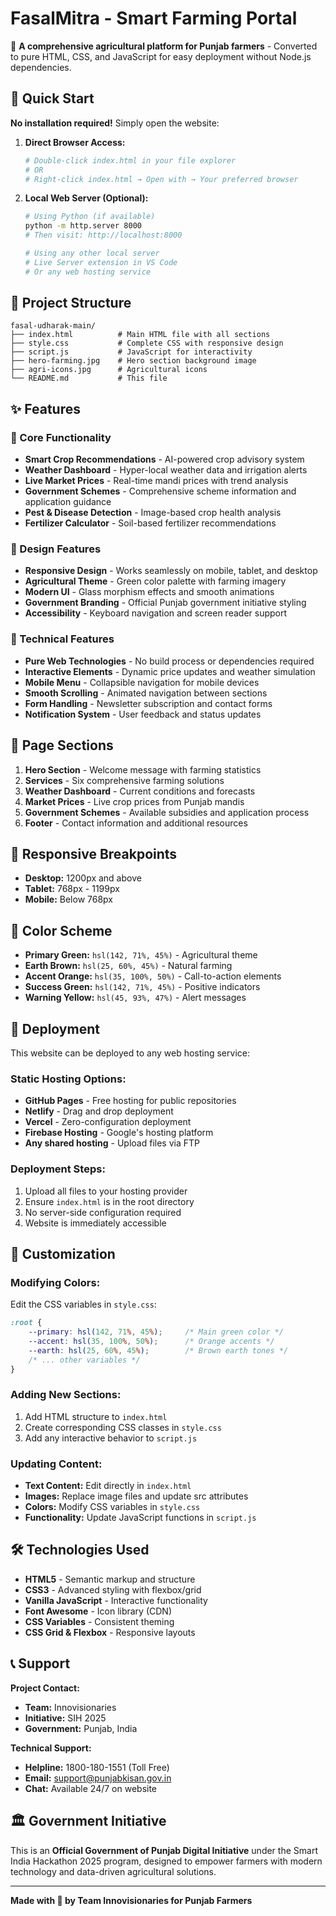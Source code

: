 # FasalMitra - Smart Farming Portal

🌾 **A comprehensive agricultural platform for Punjab farmers** - Converted to pure HTML, CSS, and JavaScript for easy deployment without Node.js dependencies.

## 🚀 Quick Start

**No installation required!** Simply open the website:

1. **Direct Browser Access:**
   ```bash
   # Double-click index.html in your file explorer
   # OR
   # Right-click index.html → Open with → Your preferred browser
   ```

2. **Local Web Server (Optional):**
   ```bash
   # Using Python (if available)
   python -m http.server 8000
   # Then visit: http://localhost:8000
   
   # Using any other local server
   # Live Server extension in VS Code
   # Or any web hosting service
   ```

## 📁 Project Structure

```
fasal-udharak-main/
├── index.html          # Main HTML file with all sections
├── style.css           # Complete CSS with responsive design
├── script.js           # JavaScript for interactivity
├── hero-farming.jpg    # Hero section background image
├── agri-icons.jpg      # Agricultural icons
└── README.md           # This file
```

## ✨ Features

### 🎯 Core Functionality
- **Smart Crop Recommendations** - AI-powered crop advisory system
- **Weather Dashboard** - Hyper-local weather data and irrigation alerts
- **Live Market Prices** - Real-time mandi prices with trend analysis
- **Government Schemes** - Comprehensive scheme information and application guidance
- **Pest & Disease Detection** - Image-based crop health analysis
- **Fertilizer Calculator** - Soil-based fertilizer recommendations

### 🎨 Design Features
- **Responsive Design** - Works seamlessly on mobile, tablet, and desktop
- **Agricultural Theme** - Green color palette with farming imagery
- **Modern UI** - Glass morphism effects and smooth animations
- **Government Branding** - Official Punjab government initiative styling
- **Accessibility** - Keyboard navigation and screen reader support

### 🔧 Technical Features
- **Pure Web Technologies** - No build process or dependencies required
- **Interactive Elements** - Dynamic price updates and weather simulation
- **Mobile Menu** - Collapsible navigation for mobile devices
- **Smooth Scrolling** - Animated navigation between sections
- **Form Handling** - Newsletter subscription and contact forms
- **Notification System** - User feedback and status updates

## 🌟 Page Sections

1. **Hero Section** - Welcome message with farming statistics
2. **Services** - Six comprehensive farming solutions
3. **Weather Dashboard** - Current conditions and forecasts
4. **Market Prices** - Live crop prices from Punjab mandis
5. **Government Schemes** - Available subsidies and application process
6. **Footer** - Contact information and additional resources

## 📱 Responsive Breakpoints

- **Desktop:** 1200px and above
- **Tablet:** 768px - 1199px
- **Mobile:** Below 768px

## 🎨 Color Scheme

- **Primary Green:** `hsl(142, 71%, 45%)` - Agricultural theme
- **Earth Brown:** `hsl(25, 60%, 45%)` - Natural farming
- **Accent Orange:** `hsl(35, 100%, 50%)` - Call-to-action elements
- **Success Green:** `hsl(142, 71%, 45%)` - Positive indicators
- **Warning Yellow:** `hsl(45, 93%, 47%)` - Alert messages

## 🚀 Deployment

This website can be deployed to any web hosting service:

### Static Hosting Options:
- **GitHub Pages** - Free hosting for public repositories
- **Netlify** - Drag and drop deployment
- **Vercel** - Zero-configuration deployment
- **Firebase Hosting** - Google's hosting platform
- **Any shared hosting** - Upload files via FTP

### Deployment Steps:
1. Upload all files to your hosting provider
2. Ensure `index.html` is in the root directory
3. No server-side configuration required
4. Website is immediately accessible

## 🔧 Customization

### Modifying Colors:
Edit the CSS variables in `style.css`:
```css
:root {
    --primary: hsl(142, 71%, 45%);     /* Main green color */
    --accent: hsl(35, 100%, 50%);      /* Orange accents */
    --earth: hsl(25, 60%, 45%);        /* Brown earth tones */
    /* ... other variables */
}
```

### Adding New Sections:
1. Add HTML structure to `index.html`
2. Create corresponding CSS classes in `style.css`
3. Add any interactive behavior to `script.js`

### Updating Content:
- **Text Content:** Edit directly in `index.html`
- **Images:** Replace image files and update src attributes
- **Colors:** Modify CSS variables in `style.css`
- **Functionality:** Update JavaScript functions in `script.js`

## 🛠 Technologies Used

- **HTML5** - Semantic markup and structure
- **CSS3** - Advanced styling with flexbox/grid
- **Vanilla JavaScript** - Interactive functionality
- **Font Awesome** - Icon library (CDN)
- **CSS Variables** - Consistent theming
- **CSS Grid & Flexbox** - Responsive layouts

## 📞 Support

**Project Contact:**
- **Team:** Innovisionaries
- **Initiative:** SIH 2025
- **Government:** Punjab, India

**Technical Support:**
- **Helpline:** 1800-180-1551 (Toll Free)
- **Email:** support@punjabkisan.gov.in
- **Chat:** Available 24/7 on website

## 🏛️ Government Initiative

This is an **Official Government of Punjab Digital Initiative** under the Smart India Hackathon 2025 program, designed to empower farmers with modern technology and data-driven agricultural solutions.

---

**Made with 💚 by Team Innovisionaries for Punjab Farmers**
